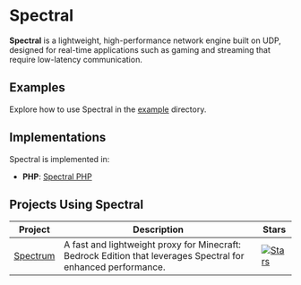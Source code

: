 # Spectral

**Spectral** is a lightweight, high-performance network engine built on UDP, designed for real-time applications such as gaming and streaming that require low-latency communication.

## Examples

Explore how to use Spectral in the [example](example) directory.

## Implementations

Spectral is implemented in:

- **PHP**: [Spectral PHP](https://github.com/cooldogedev/spectral-php)

## Projects Using Spectral

| Project    | Description                                                                                 | Stars |
|------------|---------------------------------------------------------------------------------------------|-------|
| [Spectrum](https://github.com/cooldogedev/spectrum) | A fast and lightweight proxy for Minecraft: Bedrock Edition that leverages Spectral for enhanced performance. | [![Stars](https://img.shields.io/github/stars/cooldogedev/spectrum?style=flat-square)](https://github.com/cooldogedev/spectrum) |

